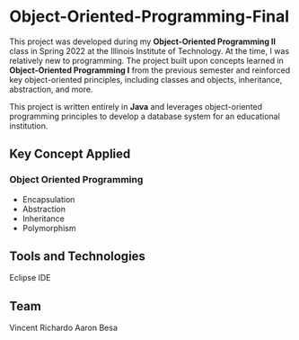 # Object-Oriented-Programming-Final
This project was developed during my **Object-Oriented Programming II** class in Spring 2022 at the Illinois Institute of Technology. At the time, I was relatively new to programming. The project built upon concepts learned in **Object-Oriented Programming I** from the previous semester and reinforced key object-oriented principles, including classes and objects, inheritance, abstraction, and more.

This project is written entirely in **Java** and leverages object-oriented programming principles to develop a database system for an educational institution.

## Key Concept Applied
### Object Oriented Programming
* Encapsulation
* Abstraction
* Inheritance
* Polymorphism

## Tools and Technologies
Eclipse IDE

## Team
Vincent Richardo
Aaron Besa

